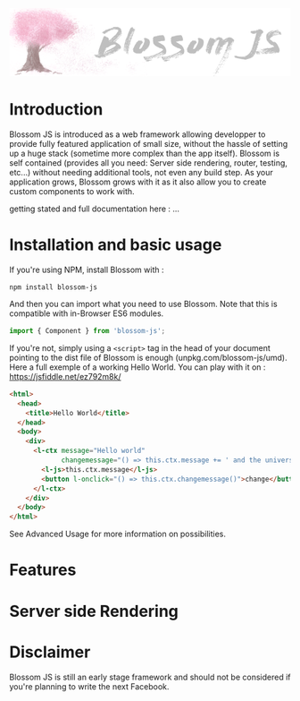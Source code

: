 ![alt text](https://github.com/azukaar/blossom-js/raw/master/doc-header.png "Blossom JS")
# Introduction

Blossom JS is introduced as a web framework allowing developper to provide fully featured application of small size, without the hassle of setting up a huge stack (sometime more complex than the app itself). Blossom is self contained (provides all you need: Server side rendering, router, testing, etc...) without needing additional tools, not even any build step. As your application grows, Blossom grows with it as it also allow you to create custom components to work with.

getting stated and full documentation here : ...

# Installation and basic usage

If you're using NPM, install Blossom with : 

```
npm install blossom-js
```

And then you can import what you need to use Blossom. Note that this is compatible with in-Browser ES6 modules.

```javascript
import { Component } from 'blossom-js';
```

If you're not, simply using a `<script>` tag in the head of your document pointing to the dist file of Blossom is enough (unpkg.com/blossom-js/umd).
Here a full exemple of a working Hello World. You can play with it on : https://jsfiddle.net/ez792m8k/

```html
<html>
  <head>
    <title>Hello World</title>
  </head>
  <body>
    <div>
      <l-ctx message="Hello world"
             changemessage="() => this.ctx.message += ' and the universe'">
        <l-js>this.ctx.message</l-js>
        <button l-onclick="() => this.ctx.changemessage()">change</button>
      </l-ctx>
    </div>
  </body>
</html>
```

See Advanced Usage for more information on possibilities.

# Features

# Server side Rendering

# Disclaimer

Blossom JS is still an early stage framework and should not be considered if you're planning to write the next Facebook.
